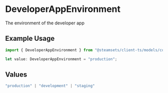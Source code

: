 # DeveloperAppEnvironment

The environment of the developer app

## Example Usage

```typescript
import { DeveloperAppEnvironment } from "@steamsets/client-ts/models/components";

let value: DeveloperAppEnvironment = "production";
```

## Values

```typescript
"production" | "development" | "staging"
```